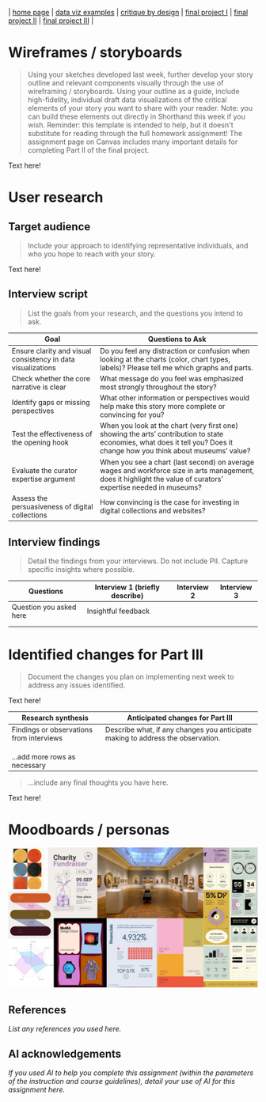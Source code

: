 | [home page](https://cmustudent.github.io/tswd-portfolio-templates/) | [data viz examples](dataviz-examples) | [critique by design](critique-by-design) | [final project I](final-project-part-one) | [final project II](final-project-part-two) | [final project III](final-project-part-three) |

# Wireframes / storyboards
> Using your sketches developed last week, further develop your story outline and relevant components visually through the use of wireframing / storyboards. Using your outline as a guide, include high-fidelity, individual draft data visualizations of the critical elements of your story you want to share with your reader. Note: you can build these elements out directly in Shorthand this week if you wish.  Reminder: this template is intended to help, but it doesn't substitute for reading through the full homework assignment!  The assignment page on Canvas includes many important details for completing Part II of the final project. 

Text here!

# User research 

## Target audience
> Include your approach to identifying representative individuals, and who you hope to reach with your story. 

Text here!

## Interview script
> List the goals from your research, and the questions you intend to ask. 

| Goal | Questions to Ask |
|------|------------------|
| Ensure clarity and visual consistency in data visualizations | Do you feel any distraction or confusion when looking at the charts (color, chart types, labels)? Please tell me which graphs and parts. |
| Check whether the core narrative is clear | What message do you feel was emphasized most strongly throughout the story? |
| Identify gaps or missing perspectives | What other information or perspectives would help make this story more complete or convincing for you? |
| Test the effectiveness of the opening hook | When you look at the chart (very first one) showing the arts’ contribution to state economies, what does it tell you? Does it change how you think about museums’ value? |
| Evaluate the curator expertise argument | When you see a chart (last second) on average wages and workforce size in arts management, does it highlight the value of curators’ expertise needed in museums? |
| Assess the persuasiveness of digital collections | How convincing is the case for investing in digital collections and websites? |


## Interview findings
> Detail the findings from your interviews.  Do not include PII.  Capture specific insights where possible.

| Questions               | Interview 1 (briefly describe) | Interview 2 | Interview 3 |
|-------------------------|--------------------------------|-------------|-------------|
| Question you asked here | Insightful feedback            |             |             |
|                         |                                |             |             |
|                         |                                |             |             |


# Identified changes for Part III
> Document the changes you plan on implementing next week to address any issues identified.  

Text here!

| Research synthesis                       | Anticipated changes for Part III                                                |
|------------------------------------------|---------------------------------------------------------------------------------|
| Findings or observations from interviews | Describe what, if any changes you anticipate making to address the observation. |
|                                          |                                                                                 |
|                                          |                                                                                 |
|                                          |                                                                                 |
| ...add more rows as necessary            |                                                                                 |

> ...include any final thoughts you have here. 

Text here!

# Moodboards / personas

<img src="Moodboard.jpg" width="600"/>

## References
_List any references you used here._

## AI acknowledgements
_If you used AI to help you complete this assignment (within the parameters of the instruction and course guidelines), detail your use of AI for this assignment here._

